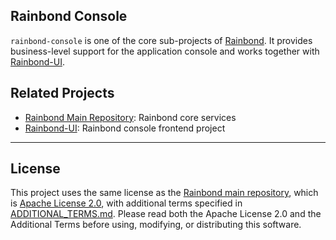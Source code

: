 ## Rainbond Console

`rainbond-console` is one of the core sub-projects of [Rainbond](https://github.com/goodrain/rainbond). It provides business-level support for the application console and works together with [Rainbond-UI](https://github.com/goodrain/rainbond-ui).


## Related Projects

- [Rainbond Main Repository](https://github.com/goodrain/rainbond): Rainbond core services
- [Rainbond-UI](https://github.com/goodrain/rainbond-ui): Rainbond console frontend project

---

## License

This project uses the same license as the [Rainbond main repository](https://github.com/goodrain/rainbond), which is [Apache License 2.0](https://github.com/goodrain/rainbond/blob/main/LICENSE), with additional terms specified in [ADDITIONAL_TERMS.md](https://github.com/goodrain/rainbond/blob/main/ADDITIONAL_TERMS.md). Please read both the Apache License 2.0 and the Additional Terms before using, modifying, or distributing this software.



